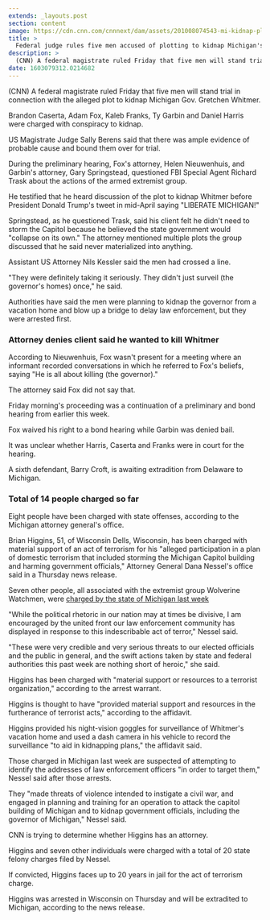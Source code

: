 ```yaml
--- 
extends: _layouts.post 
section: content 
image: https://cdn.cnn.com/cnnnext/dam/assets/201008074543-mi-kidnap-plot-suspects-5-split-super-tease.jpg 
title: > 
  Federal judge rules five men accused of plotting to kidnap Michigan's governor will stand trial 
description: > 
  (CNN) A federal magistrate ruled Friday that five men will stand trial in connection with the alleged plot to kidnap Michigan Gov.US Magistrate Judge Sally Berens said that there was ample evidence of probable cause and bound them over for trial.He testified that he heard discussion of the plot to kidnap Whitmer before President Donald Trump's tweet in mid-April saying "LIBERATE MICHIGAN!"Total of 14 people charged so farEight people have been charged with state offenses, according to the Michigan attorney general's office.Higgins was arrested in Wisconsin on Thursday and will be extradited to Michigan, according to the news release. 
date: 1603079312.0214682 
--- 
```

<div><p>(CNN) A federal magistrate ruled Friday that five men will stand trial in connection with the alleged plot to kidnap Michigan Gov. Gretchen Whitmer.</p><p class="zn-body__paragraph speakable">Brandon Caserta, Adam Fox, Kaleb Franks, Ty Garbin and Daniel Harris were charged with conspiracy to kidnap.</p><p class="zn-body__paragraph speakable">US Magistrate Judge Sally Berens said that there was ample evidence of probable cause and bound them over for trial.</p><p class="zn-body__paragraph">During the preliminary hearing, Fox's attorney, Helen Nieuwenhuis, and Garbin's attorney, Gary Springstead, questioned FBI Special Agent Richard Trask about the actions of the armed extremist group. </p><p class="zn-body__paragraph">He testified that he heard discussion of the plot to kidnap Whitmer before President Donald Trump's tweet in mid-April saying "LIBERATE MICHIGAN!"</p><p class="zn-body__paragraph">Springstead, as he questioned Trask, said his client felt he didn't need to storm the Capitol because he believed the state government would "collapse on its own." The attorney mentioned multiple plots the group discussed that he said never materialized into anything. </p><p class="zn-body__paragraph">Assistant US Attorney Nils Kessler said the men had crossed a line.</p><p class="zn-body__paragraph">"They were definitely taking it seriously. They didn't just surveil (the governor's homes) once," he said. </p><p class="zn-body__paragraph">Authorities have said the men were planning to kidnap the governor from a vacation home and blow up a bridge to delay law enforcement, but they were arrested first. </p><p class="zn-body__paragraph"><h3>Attorney denies client said he wanted to kill Whitmer</h3></p><p class="zn-body__paragraph">According to Nieuwenhuis, Fox wasn't present for a meeting where an informant recorded conversations in which he referred to Fox's beliefs, saying "He is all about killing (the governor)."</p><p class="zn-body__paragraph">The attorney said Fox did not say that.</p><p class="zn-body__paragraph">Friday morning's proceeding was a continuation of a preliminary and bond hearing from earlier this week.</p><p class="zn-body__paragraph">Fox waived his right to a bond hearing while Garbin was denied bail.</p><p class="zn-body__paragraph">It was unclear whether Harris, Caserta and Franks were in court for the hearing.</p><p class="zn-body__paragraph">A sixth defendant, Barry Croft, is awaiting extradition from Delaware to Michigan. </p><p class="zn-body__paragraph"><h3>Total of 14 people charged so far</h3></p><p class="zn-body__paragraph">Eight people have been charged with state offenses, according to the Michigan attorney general's office.</p><p class="zn-body__paragraph">Brian Higgins, 51, of Wisconsin Dells, Wisconsin, has been charged with material support of an act of terrorism for his "alleged participation in a plan of domestic terrorism that included storming the Michigan Capitol building and harming government officials," Attorney General Dana Nessel's office said in a Thursday news release. </p><a></a><p>Seven other people, all associated with the extremist group Wolverine Watchmen, were <a href="https://www.cnn.com/2020/10/08/politics/fbi-plot-michigan-governor-gretchen-whitmer/index.html" target="_blank">charged by the state of Michigan last week</a> </p><p class="zn-body__paragraph">"While the political rhetoric in our nation may at times be divisive, I am encouraged by the united front our law enforcement community has displayed in response to this indescribable act of terror," Nessel said. </p><p class="zn-body__paragraph">"These were very credible and very serious threats to our elected officials and the public in general, and the swift actions taken by state and federal authorities this past week are nothing short of heroic," she said.</p><p class="zn-body__paragraph">Higgins has been charged with "material support or resources to a terrorist organization," according to the arrest warrant.</p><p class="zn-body__paragraph">Higgins is thought to have "provided material support and resources in the furtherance of terrorist acts," according to the affidavit. </p><p class="zn-body__paragraph">Higgins provided his night-vision goggles for surveillance of Whitmer's vacation home and used a dash camera in his vehicle to record the surveillance "to aid in kidnapping plans," the affidavit said. </p><p class="zn-body__paragraph">Those charged in Michigan last week are suspected of attempting to identify the addresses of law enforcement officers "in order to target them," Nessel said after those arrests.</p><p class="zn-body__paragraph">They "made threats of violence intended to instigate a civil war, and engaged in planning and training for an operation to attack the capitol building of Michigan and to kidnap government officials, including the governor of Michigan," Nessel said. </p><p class="zn-body__paragraph">CNN is trying to determine whether Higgins has an attorney.</p><p class="zn-body__paragraph">Higgins and seven other individuals were charged with a total of 20 state felony charges filed by Nessel.</p><p></p><ul class="cn cn-list-hierarchical-xs cn--idx-35 cn-zoneAdContainer"></ul><p class="zn-body__paragraph">If convicted, Higgins faces up to 20 years in jail for the act of terrorism charge. </p><p class="zn-body__paragraph">Higgins was arrested in Wisconsin on Thursday and will be extradited to Michigan, according to the news release.</p></div>